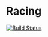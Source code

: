 # Racing



[![Build Status](https://travis-ci.org/Zhogolev/Racing.svg?branch=master)](https://travis-ci.org/Zhogolev/Racing)&nbsp;
